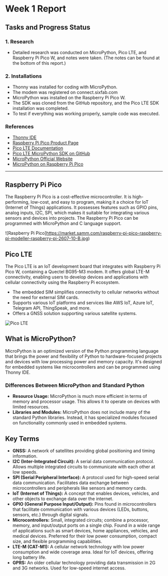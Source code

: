 # Week 1 Report

## Tasks and Progress Status

### 1. Research
- Detailed research was conducted on MicroPython, Pico LTE, and Raspberry Pi Pico W, and notes were taken. (The notes can be found at the bottom of this report.)

### 2. Installations
- Thonny was installed for coding with MicroPython.
- The modem was registered on connect.sixfab.com
- MicroPython was installed on the Raspberry Pi Pico W.
- The SDK was cloned from the GitHub repository, and the Pico LTE SDK installation was completed.
- To test if everything was working properly, sample code was executed.

### References

- [Thonny IDE](https://thonny.org/)
- [Raspberry Pi Pico Product Page](https://www.raspberrypi.com/products/raspberry-pi-pico/)
- [Pico LTE Documentation](https://docs.sixfab.com/docs/sixfab-pico-lte-documentation)
- [Pico LTE MicroPython SDK on GitHub](https://github.com/sixfab/pico_lte_micropython-sdk)
- [MicroPython Official Website](https://micropython.org/)
- [MicroPython on Raspberry Pi Pico](https://www.raspberrypi.com/documentation/microcontrollers/micropython.html)


---

## Raspberry Pi Pico

The Raspberry Pi Pico is a cost-effective microcontroller. It is high-performing, low-cost, and easy to program, making it a choice for IoT (Internet of Things) applications. It possesses features such as GPIO pins, analog inputs, I2C, SPI, which makes it suitable for integrating various sensors and devices into projects. The Raspberry Pi Pico can be programmed with MicroPython and C language support.

![Raspberry Pi Pico]https://market.samm.com/raspberry-pi-pico-raspberry-pi-modeller-raspberry-pi-2607-10-B.jpg)

## Pico LTE

The Pico LTE is an IoT development board that integrates with Raspberry Pi Pico W, containing a Quectel BG95-M3 modem. It offers global LTE-M connectivity, enabling users to develop devices and applications with cellular connectivity using the Raspberry Pi ecosystem.


-  The embedded SIM simplifies connectivity to cellular networks without the need for external SIM cards.
-  Supports various IoT platforms and services like AWS IoT, Azure IoT, Telegram API, ThingSpeak, and more.
-  Offers a GNSS solution supporting various satellite systems.

![Pico LTE](https://m.media-amazon.com/images/I/71+ReKrpytL.jpg)

## What is MicroPython?

MicroPython is an optimized version of the Python programming    language that brings the power and flexibility of Python to hardware-focused projects and devices with low processing power and memory capacity. It's designed for embedded systems like microcontrollers and can be programmed using Thonny IDE.

### Differences Between MicroPython and Standard Python

- **Resource Usage:** MicroPython is much more efficient in terms of memory and processor usage. This allows it to operate on devices with limited resources.
- **Libraries and Modules:** MicroPython does not include many of the standard Python libraries. Instead, it has specialized modules focused on functionality commonly used in embedded systems.


## Key Terms
- **GNSS:** A network of satellites providing global positioning and timing information.
- **I2C (Inter-Integrated Circuit):** A serial data communication protocol. Allows multiple integrated circuits to communicate with each other at low speeds.
- **SPI (Serial Peripheral Interface):** A protocol used for high-speed serial data communication. Facilitates data exchange between microcontrollers and peripherals like sensors and memory cards.
- **IoT (Internet of Things):** A concept that enables devices, vehicles, and other objects to exchange data over the internet.
- **GPIO (General Purpose Input/Output):** Pins found in microcontrollers that facilitate communication with various devices (LEDs, buttons, sensors, etc.) through digital signals.
- **Microcontrollers:** Small, integrated circuits; combine a processor, memory, and input/output ports on a single chip. Found in a wide range of applications such as smart devices, home appliances, vehicles, and medical devices. Preferred for their low power consumption, compact size, and flexible programming capabilities.
- **LTE-M (CAT-M1):** A cellular network technology with low power consumption and wide coverage area. Ideal for IoT devices, offering long battery life.
- **GPRS:** An older cellular technology providing data transmission in 2G and 3G networks. Used for low-speed internet access.
